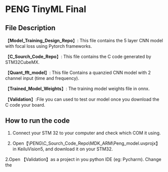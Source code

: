 # PENG TinyML Final

## File Description
【**Model_Training_Design_Repo**】: This file contains the 5 layer CNN model with focal loss using Pytorch frameworks. 

【**C_Sourch_Code_Repo**】: This file contains the C code generated by STM32CubeMX.

【**Quant_fft_model**】: This file Contains a quanzied CNN model with 2 channel input (time and frequency). 

【**Trained_Model_Weights**】: The training model weights file in onnx.

【**Validation**】:File you can used to test our model once you download the C code your board.

## How to run the code
1. Connect your STM 32 to your computer and check which COM it using.

2. Open【\PENG\C_Sourch_Code_Repo\MDK_ARM\Peng_model.uvprojx】in KeiluVision5, and download it on your STM32.

2.Open 【Validation】as a project in you python IDE (eg: Pycharm). Change the 
